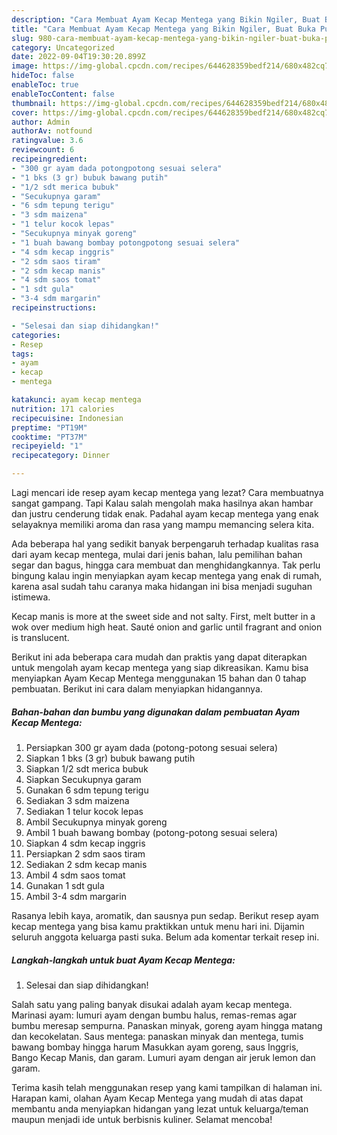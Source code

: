 ```yaml
---
description: "Cara Membuat Ayam Kecap Mentega yang Bikin Ngiler, Buat Buka Puasa Enak"
title: "Cara Membuat Ayam Kecap Mentega yang Bikin Ngiler, Buat Buka Puasa Enak"
slug: 980-cara-membuat-ayam-kecap-mentega-yang-bikin-ngiler-buat-buka-puasa-enak
category: Uncategorized
date: 2022-09-04T19:30:20.899Z
image: https://img-global.cpcdn.com/recipes/644628359bedf214/680x482cq70/ayam-kecap-mentega-foto-resep-utama.jpg
hideToc: false
enableToc: true
enableTocContent: false
thumbnail: https://img-global.cpcdn.com/recipes/644628359bedf214/680x482cq70/ayam-kecap-mentega-foto-resep-utama.jpg
cover: https://img-global.cpcdn.com/recipes/644628359bedf214/680x482cq70/ayam-kecap-mentega-foto-resep-utama.jpg
author: Admin
authorAv: notfound
ratingvalue: 3.6
reviewcount: 6
recipeingredient:
- "300 gr ayam dada potongpotong sesuai selera"
- "1 bks (3 gr) bubuk bawang putih"
- "1/2 sdt merica bubuk"
- "Secukupnya garam"
- "6 sdm tepung terigu"
- "3 sdm maizena"
- "1 telur kocok lepas"
- "Secukupnya minyak goreng"
- "1 buah bawang bombay potongpotong sesuai selera"
- "4 sdm kecap inggris"
- "2 sdm saos tiram"
- "2 sdm kecap manis"
- "4 sdm saos tomat"
- "1 sdt gula"
- "3-4 sdm margarin"
recipeinstructions:

- "Selesai dan siap dihidangkan!"
categories:
- Resep
tags:
- ayam
- kecap
- mentega

katakunci: ayam kecap mentega 
nutrition: 171 calories
recipecuisine: Indonesian
preptime: "PT19M"
cooktime: "PT37M"
recipeyield: "1"
recipecategory: Dinner

---
```



Lagi mencari ide resep ayam kecap mentega yang lezat? Cara membuatnya sangat gampang. Tapi Kalau salah mengolah maka hasilnya akan hambar dan justru cenderung tidak enak. Padahal ayam kecap mentega yang enak selayaknya memiliki aroma dan rasa yang mampu memancing selera kita.


Ada beberapa hal yang sedikit banyak berpengaruh terhadap kualitas rasa dari ayam kecap mentega, mulai dari jenis bahan, lalu pemilihan bahan segar dan bagus, hingga cara membuat dan menghidangkannya. Tak perlu bingung kalau ingin menyiapkan ayam kecap mentega yang enak di rumah, karena asal sudah tahu caranya maka hidangan ini bisa menjadi suguhan istimewa.

Kecap manis is more at the sweet side and not salty. First, melt butter in a wok over medium high heat. Sauté onion and garlic until fragrant and onion is translucent.


Berikut ini ada beberapa cara mudah dan praktis yang dapat diterapkan untuk mengolah ayam kecap mentega yang siap dikreasikan. Kamu bisa menyiapkan Ayam Kecap Mentega menggunakan 15 bahan dan 0 tahap pembuatan. Berikut ini cara dalam menyiapkan hidangannya.

<!--inarticleads1-->

##### Bahan-bahan dan bumbu yang digunakan dalam pembuatan Ayam Kecap Mentega:

1. Persiapkan 300 gr ayam dada (potong-potong sesuai selera)
1. Siapkan 1 bks (3 gr) bubuk bawang putih
1. Siapkan 1/2 sdt merica bubuk
1. Siapkan Secukupnya garam
1. Gunakan 6 sdm tepung terigu
1. Sediakan 3 sdm maizena
1. Sediakan 1 telur kocok lepas
1. Ambil Secukupnya minyak goreng
1. Ambil 1 buah bawang bombay (potong-potong sesuai selera)
1. Siapkan 4 sdm kecap inggris
1. Persiapkan 2 sdm saos tiram
1. Sediakan 2 sdm kecap manis
1. Ambil 4 sdm saos tomat
1. Gunakan 1 sdt gula
1. Ambil 3-4 sdm margarin


Rasanya lebih kaya, aromatik, dan sausnya pun sedap. Berikut resep ayam kecap mentega yang bisa kamu praktikkan untuk menu hari ini. Dijamin seluruh anggota keluarga pasti suka. Belum ada komentar terkait resep ini. 

<!--inarticleads2-->

##### Langkah-langkah untuk buat Ayam Kecap Mentega:


1. Selesai dan siap dihidangkan!

Salah satu yang paling banyak disukai adalah ayam kecap mentega. Marinasi ayam: lumuri ayam dengan bumbu halus, remas-remas agar bumbu meresap sempurna. Panaskan minyak, goreng ayam hingga matang dan kecokelatan. Saus mentega: panaskan minyak dan mentega, tumis bawang bombay hingga harum Masukkan ayam goreng, saus Inggris, Bango Kecap Manis, dan garam. Lumuri ayam dengan air jeruk lemon dan garam. 

Terima kasih telah menggunakan resep yang kami tampilkan di halaman ini. Harapan kami, olahan Ayam Kecap Mentega yang mudah di atas dapat membantu anda menyiapkan hidangan yang lezat untuk keluarga/teman maupun menjadi ide untuk berbisnis kuliner. Selamat mencoba!
